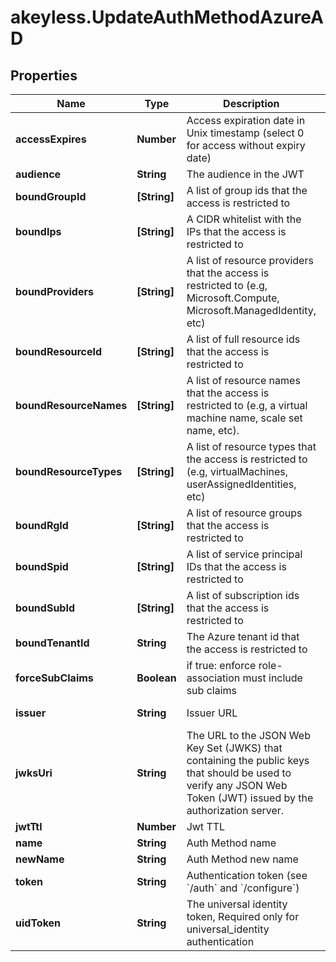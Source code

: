 # akeyless.UpdateAuthMethodAzureAD

## Properties

Name | Type | Description | Notes
------------ | ------------- | ------------- | -------------
**accessExpires** | **Number** | Access expiration date in Unix timestamp (select 0 for access without expiry date) | [optional] [default to 0]
**audience** | **String** | The audience in the JWT | [optional] [default to &#39;https://management.azure.com/&#39;]
**boundGroupId** | **[String]** | A list of group ids that the access is restricted to | [optional] 
**boundIps** | **[String]** | A CIDR whitelist with the IPs that the access is restricted to | [optional] 
**boundProviders** | **[String]** | A list of resource providers that the access is restricted to (e.g, Microsoft.Compute, Microsoft.ManagedIdentity, etc) | [optional] 
**boundResourceId** | **[String]** | A list of full resource ids that the access is restricted to | [optional] 
**boundResourceNames** | **[String]** | A list of resource names that the access is restricted to (e.g, a virtual machine name, scale set name, etc). | [optional] 
**boundResourceTypes** | **[String]** | A list of resource types that the access is restricted to (e.g, virtualMachines, userAssignedIdentities, etc) | [optional] 
**boundRgId** | **[String]** | A list of resource groups that the access is restricted to | [optional] 
**boundSpid** | **[String]** | A list of service principal IDs that the access is restricted to | [optional] 
**boundSubId** | **[String]** | A list of subscription ids that the access is restricted to | [optional] 
**boundTenantId** | **String** | The Azure tenant id that the access is restricted to | 
**forceSubClaims** | **Boolean** | if true: enforce role-association must include sub claims | [optional] 
**issuer** | **String** | Issuer URL | [optional] [default to &#39;https://sts.windows.net/---bound_tenant_id---&#39;]
**jwksUri** | **String** | The URL to the JSON Web Key Set (JWKS) that containing the public keys that should be used to verify any JSON Web Token (JWT) issued by the authorization server. | [optional] [default to &#39;https://login.microsoftonline.com/common/discovery/keys&#39;]
**jwtTtl** | **Number** | Jwt TTL | [optional] 
**name** | **String** | Auth Method name | 
**newName** | **String** | Auth Method new name | [optional] 
**token** | **String** | Authentication token (see &#x60;/auth&#x60; and &#x60;/configure&#x60;) | [optional] 
**uidToken** | **String** | The universal identity token, Required only for universal_identity authentication | [optional] 


